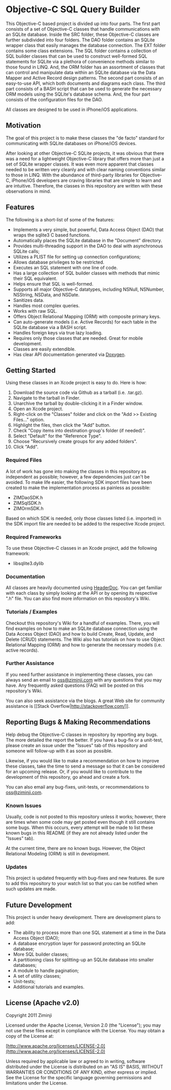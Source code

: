 # Objective-C SQL Query Builder

This Objective-C based project is divided up into four parts.  The first part consists of a set of Objective-C
classes that handle communications with an SQLite database.  Inside the SRC folder, these Objective-C classes are
further subdivided into four folders.  The DAO folder contains an SQLite wrapper class that easily manages the
database connection.  The EXT folder contains some class extensions. The SQL folder contains a collection of SQL
builder classes that can be used to construct well-formed SQL statements for SQLite via a plethora of convenience
methods similar to those found in LINQ.  And, the ORM folder has an assortment of classes that can control and
manipulate data within an SQLite database via the Data Mapper and Active Record design patterns.  The second part
consists of an easy-to-use API, which both documents and diagrams each class.  The third part consists of a BASH
script that can be used to generate the necessary ORM models using the SQLite's database schema.  And, the four
part consists of the configuration files for the DAO.

All classes are designed to be used in iPhone/iOS applications.

## Motivation

The goal of this project is to make these classes the "de facto" standard for communicating with SQLite databases on
iPhone/iOS devices.

After looking at other Objective-C SQLite projects, it was obvious that there was a need for a lightweight Objective-C
library that offers more than just a set of SQLite wrapper classes.  It was even more apparent that classes needed to be
written very cleanly and with clear naming conventions similar to those in LINQ.  With the abundance of third-party
libraries for Objective-C, iPhone/iOS developers are craving libraries that are simple to learn and are intuitive.
Therefore, the classes in this repository are written with these observations in mind.

## Features

The following is a short-list of some of the features:

* Implements a very simple, but powerful, Data Access Object (DAO) that wraps the sqlite3 C based functions.
* Automatically places the SQLite database in the "Document" directory.
* Provides multi-threading support in the DAO to deal with asynchronous SQLite calls;
* Utilizes a PLIST file for setting up connection configurations;
* Allows database privileges to be restricted.
* Executes an SQL statement with one line of code.
* Has a large collection of SQL builder classes with methods that mimic their SQL equivalent.
* Helps ensure that SQL is well-formed.
* Supports all major Objective-C datatypes, including NSNull, NSNumber, NSString, NSData, and NSDate.
* Sanitizes data.
* Handles most complex queries.
* Works with raw SQL.
* Offers Object Relational Mapping (ORM) with composite primary keys.
* Can auto-generate models (i.e. Active Records) for each table in the SQLite database via a BASH script.
* Handles foreign keys via true lazy loading.
* Requires only those classes that are needed.  Great for mobile development.
* Classes are easily extendible.
* Has clear API documentation generated via [Doxygen](http://www.stack.nl/~dimitri/doxygen/).

## Getting Started

Using these classes in an Xcode project is easy to do.  Here is how:

1. Download the source code via Github as a tarball (i.e. .tar.gz).
2. Navigate to the tarball in Finder.
3. Unarchive the tarball by double-clicking it in a Finder window.
4. Open an Xcode project.
5. Right-click on the "Classes" folder and click on the "Add >> Existing Files..." option.
6. Highlight the files, then click the "Add" button.
7. Check "Copy items into destination group's folder (if needed)".
8. Select "Default" for the "Reference Type".
9. Choose "Recursively create groups for any added folders".
10. Click "Add".

### Required Files

A lot of work has gone into making the classes in this repository as independent as possible; however, a few
dependencies just can't be avoided.  To make life easier, the following SDK import files have been created to
make the implementation process as painless as possible:

* ZIMDaoSDK.h
* ZIMSqlSDK.h
* ZIMOrmSDK.h

Based on which SDK is needed, only those classes listed (i.e. imported) in the SDK import file are needed to be
added to the respective Xcode project.

### Required Frameworks

To use these Objective-C classes in an Xcode project, add the following framework:

* libsqlite3.dylib

### Documentation

All classes are heavily documented using [HeaderDoc](http://developer.apple.com/library/mac/#documentation/DeveloperTools/Conceptual/HeaderDoc/intro/intro.html#//apple_ref/doc/uid/TP40001215-CH345-SW1).  You can get familiar with each class by simply looking at the API or by opening its
respective ".h" file.  You can also find more information on this repository's Wiki.

### Tutorials / Examples

Checkout this repository's Wiki for a handful of examples.  There, you will find examples on how to make an SQLite
database connection using the Data Access Object (DAO) and how to build Create, Read, Update, and Delete (CRUD)
statements.  The Wiki also has tutorials on how to use Object Relational Mapping (ORM) and how to generate the
necessary models (i.e. active records).

### Further Assistance

If you need further assistance in implementing these classes, you can always send an email to oss@ziminji.com with
any questions that you may have.  Any frequently asked questions (FAQ) will be posted on this repository's Wiki.

You can also seek assistance via the blogs.  A great Web site for community assistance is [[Stack Overflow|http://stackoverflow.com/]].

## Reporting Bugs & Making Recommendations

Help debug the Objective-C classes in repository by reporting any bugs.  The more detailed the report the better.  If
you have a bug-fix or a unit-test, please create an issue under the "Issues" tab of this repository and someone will
follow-up with it as soon as possible.

Likewise, if you would like to make a recommendation on how to improve these classes, take the time to send a message
so that it can be considered for an upcoming release.  Or, if you would like to contribute to the development of this
repository, go ahead and create a fork.

You can also email any bug-fixes, unit-tests, or recommendations to oss@ziminji.com.

### Known Issues

Usually, code is not posted to this repository unless it works; however, there are times when some code may get posted
even though it still contains some bugs.  When this occurs, every attempt will be made to list these known bugs in this
README (if they are not already listed under the "Issues" tab).

At the current time, there are no known bugs.  However, the Object Relational Modeling (ORM) is still in development.

### Updates

This project is updated frequently with bug-fixes and new features.  Be sure to add this repository to your watch list
so that you can be notified when such updates are made.

## Future Development

This project is under heavy development.  There are development plans to add:

* The ability to process more than one SQL statement at a time in the Data Access Object (DAO);
* A database encryption layer for password protecting an SQLite database;
* More SQL builder classes;
* A partitioning class for splitting-up an SQLite database into smaller databases;
* A module to handle pagination;
* A set of utility classes;
* Unit-tests;
* Additional tutorials and examples.

## License (Apache v2.0)

Copyright 2011 Ziminji

Licensed under the Apache License, Version 2.0 (the "License"); you may not use these files except in compliance with the
License. You may obtain a copy of the License at:

[http://www.apache.org/licenses/LICENSE-2.0](http://www.apache.org/licenses/LICENSE-2.0)

Unless required by applicable law or agreed to in writing, software distributed under the License is distributed on an
"AS IS" BASIS, WITHOUT WARRANTIES OR CONDITIONS OF ANY KIND, either express or implied. See the License for the specific
language governing permissions and limitations under the License.
